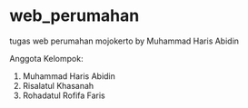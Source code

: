 # web_perumahan
tugas web perumahan mojokerto by Muhammad Haris Abidin

Anggota Kelompok:
1. Muhammad Haris Abidin
2. Risalatul Khasanah
3. Rohadatul Rofifa Faris
